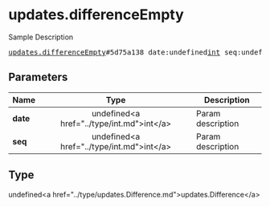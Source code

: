 # updates.differenceEmpty

Sample Description

<pre>
<a href="../constructor/updates.differenceEmpty.md">updates.differenceEmpty</a>#5d75a138 date:undefined<a href="../type/int.md">int</a> seq:undefined<a href="../type/int.md">int</a> = undefined<a href="../type/updates.Difference.md">updates.Difference</a>;
</pre>

## Parameters

| Name | Type | Description |
|------|:----:|-------------|
| **date** | undefined&lt;a href=&#34;../type/int.md&#34;&gt;int&lt;/a&gt; | Param description |
| **seq** | undefined&lt;a href=&#34;../type/int.md&#34;&gt;int&lt;/a&gt; | Param description |

## Type

undefined&lt;a href=&#34;../type/updates.Difference.md&#34;&gt;updates.Difference&lt;/a&gt;
